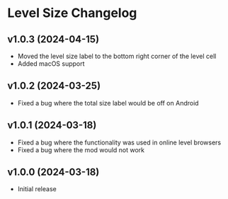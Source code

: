 # Level Size Changelog
## v1.0.3 (2024-04-15)
- Moved the level size label to the bottom right corner of the level cell
- Added macOS support

## v1.0.2 (2024-03-25)
- Fixed a bug where the total size label would be off on Android

## v1.0.1 (2024-03-18)
- Fixed a bug where the functionality was used in online level browsers
- Fixed a bug where the mod would not work

## v1.0.0 (2024-03-18)
- Initial release
